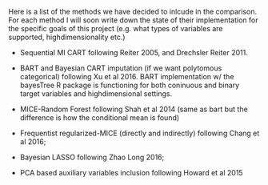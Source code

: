 Here is a list of the methods we have decided to inlcude in the comparison. 
For each method I will soon write down the state of their implementation
for the specific goals of this project (e.g. what types of variables are 
supported, highdimensionality etc.)

* Sequential MI CART following Reiter 2005, and Drechsler Reiter 2011.

* BART and Bayesian CART imputation (if we want polytomous categorical) following Xu et al 2016.
	BART implementation w/ the bayesTree R package is functioning for both coninuous and binary 
	target variables and highdimensional settings.

* MICE-Random Forest following Shah et al 2014 (same as bart but the difference is how the 
	conditional mean is found)

* Frequentist regularized-MICE (directly and indirectly) following Chang et al 2016;

* Bayesian LASSO following Zhao Long 2016;

* PCA based auxiliary variables inclusion following Howard et al 2015


